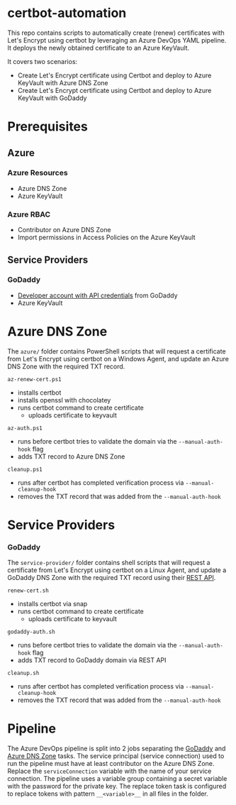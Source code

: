 # certbot-automation

This repo contains scripts to automatically create (renew) certificates with Let's Encrypt using certbot by leveraging an Azure DevOps YAML pipeline. It deploys the newly obtained certificate to an Azure KeyVault.

It covers two scenarios: 
- Create Let's Encrypt certificate using Certbot and deploy to Azure KeyVault with Azure DNS Zone
- Create Let's Encrypt certificate using Certbot and deploy to Azure KeyVault with GoDaddy

# Prerequisites
## Azure
### Azure Resources
- Azure DNS Zone
- Azure KeyVault

### Azure RBAC
- Contributor on Azure DNS Zone
- Import permissions in Access Policies on the Azure KeyVault
## Service Providers 
### GoDaddy
- [Developer account with API credentials](https://developer.godaddy.com/) from GoDaddy
- Azure KeyVault

# Azure DNS Zone
The `azure/` folder contains PowerShell scripts that will request a certificate from Let's Encrypt using certbot on a Windows Agent, and update an Azure DNS Zone with the required TXT record. 

`az-renew-cert.ps1`
- installs certbot
- installs openssl with chocolatey
- runs certbot command to create certificate
  - uploads certificate to keyvault

`az-auth.ps1` 
- runs before certbot tries to validate the domain via the `--manual-auth-hook` flag
- adds TXT record to Azure DNS Zone

`cleanup.ps1`
- runs after certbot has completed verification process via `--manual-cleanup-hook`
- removes the TXT record that was added from the `--manual-auth-hook`

# Service Providers
### GoDaddy
The `service-provider/` folder contains shell scripts that will request a certificate from Let's Encrypt using certbot on a Linux Agent, and update a GoDaddy DNS Zone with the required TXT record using their [REST API](https://developer.godaddy.com/doc/endpoint/domains#/v1/recordReplaceTypeName). 

`renew-cert.sh` 
- installs certbot via snap
- runs certbot command to create certificate
  - uploads certificate to keyvault

`godaddy-auth.sh` 
- runs before certbot tries to validate the domain via the `--manual-auth-hook` flag
- adds TXT record to GoDaddy domain via REST API

`cleanup.sh`
- runs after certbot has completed verification process via `--manual-cleanup-hook`
- removes the TXT record that was added from the `--manual-auth-hook`

# Pipeline
The Azure DevOps pipeline is split into 2 jobs separating the [GoDaddy](#godaddy) and [Azure DNS Zone](#azure-dns-zone) tasks. The service principal (service connection) used to run the pipeline must have at least contributor on the Azure DNS Zone. Replace the `serviceConnection` variable with the name of your service connection. The pipeline uses a variable group containing a secret variable with the password for the private key. The replace token task is configured to replace tokens with pattern `__<variable>__` in all files in the folder.